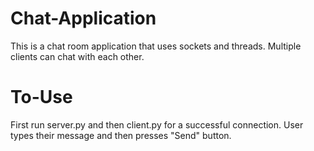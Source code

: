 # Chat-Application
This is a chat room application that uses sockets and threads. Multiple clients can chat with each other.

# To-Use
First run server.py and then client.py for a successful connection. User types their message and then presses "Send" button.
